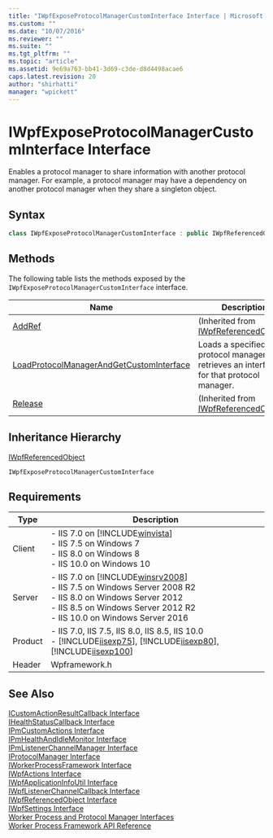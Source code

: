 ```yaml
---
title: "IWpfExposeProtocolManagerCustomInterface Interface | Microsoft Docs"
ms.custom: ""
ms.date: "10/07/2016"
ms.reviewer: ""
ms.suite: ""
ms.tgt_pltfrm: ""
ms.topic: "article"
ms.assetid: 9e69a763-bb41-3d69-c3de-d8d4498acae6
caps.latest.revision: 20
author: "shirhatti"
manager: "wpickett"
---
```

# IWpfExposeProtocolManagerCustomInterface Interface
Enables a protocol manager to share information with another protocol manager. For example, a protocol manager may have a dependency on another protocol manager when they share a singleton object.  
  
## Syntax  
  
```cpp  
class IWpfExposeProtocolManagerCustomInterface : public IWpfReferencedObject  
```  
  
## Methods  
 The following table lists the methods exposed by the `IWpfExposeProtocolManagerCustomInterface` interface.  
  
|Name|Description|  
|----------|-----------------|  
|[AddRef](../../web-development-reference\webdev-native-api-reference/iwpfreferencedobject-addref-method.md)|(Inherited from [IWpfReferencedObject](../../web-development-reference\webdev-native-api-reference/iwpfreferencedobject-interface.md).)|  
|[LoadProtocolManagerAndGetCustomInterface](../../web-development-reference\webdev-native-api-reference/load-protocol-manager-and-get-custom-interface.md)|Loads a specified protocol manager and retrieves an interface for that protocol manager.|  
|[Release](../../web-development-reference\webdev-native-api-reference/iwpfreferencedobject-release-method.md)|(Inherited from [IWpfReferencedObject](../../web-development-reference\webdev-native-api-reference/iwpfreferencedobject-interface.md).)|  
  
## Inheritance Hierarchy  
 [IWpfReferencedObject](../../web-development-reference\webdev-native-api-reference/iwpfreferencedobject-interface.md)  
  
 `IWpfExposeProtocolManagerCustomInterface`  
  
## Requirements  
  
|Type|Description|  
|----------|-----------------|  
|Client|-   IIS 7.0 on [!INCLUDE[winvista](../../wmi-provider/includes/winvista-md.md)]<br />-   IIS 7.5 on Windows 7<br />-   IIS 8.0 on Windows 8<br />-   IIS 10.0 on Windows 10|  
|Server|-   IIS 7.0 on [!INCLUDE[winsrv2008](../../wmi-provider/includes/winsrv2008-md.md)]<br />-   IIS 7.5 on Windows Server 2008 R2<br />-   IIS 8.0 on Windows Server 2012<br />-   IIS 8.5 on Windows Server 2012 R2<br />-   IIS 10.0 on Windows Server 2016|  
|Product|-   IIS 7.0, IIS 7.5, IIS 8.0, IIS 8.5, IIS 10.0<br />-   [!INCLUDE[iisexp75](../../web-development-reference/native-code-api-reference/includes/iisexp75-md.md)], [!INCLUDE[iisexp80](../../web-development-reference/native-code-api-reference/includes/iisexp80-md.md)], [!INCLUDE[iisexp100](../../web-development-reference/native-code-api-reference/includes/iisexp100-md.md)]|  
|Header|Wpframework.h|  
  
## See Also  
 [ICustomActionResultCallback Interface](../../web-development-reference\webdev-native-api-reference/icustomactionresultcallback-interface.md)   
 [IHealthStatusCallback Interface](../../web-development-reference\webdev-native-api-reference/ihealthstatuscallback-interface.md)   
 [IPmCustomActions Interface](../../web-development-reference\webdev-native-api-reference/ipmcustomactions-interface.md)   
 [IPmHealthAndIdleMonitor Interface](../../web-development-reference\webdev-native-api-reference/ipmhealthandidlemonitor-interface.md)   
 [IPmListenerChannelManager Interface](../../web-development-reference\webdev-native-api-reference/ipmlistenerchannelmanager-interface.md)   
 [IProtocolManager Interface](../../web-development-reference\webdev-native-api-reference/iprotocolmanager-interface.md)   
 [IWorkerProcessFramework Interface](../../web-development-reference\webdev-native-api-reference/iworkerprocessframework-interface.md)   
 [IWpfActions Interface](../../web-development-reference\webdev-native-api-reference/iwpfactions-interface.md)   
 [IWpfApplicationInfoUtil Interface](../../web-development-reference\webdev-native-api-reference/iwpfapplicationinfoutil-interface.md)   
 [IWpfListenerChannelCallback Interface](../../web-development-reference\webdev-native-api-reference/iwpflistenerchannelcallback-interface.md)   
 [IWpfReferencedObject Interface](../../web-development-reference\webdev-native-api-reference/iwpfreferencedobject-interface.md)   
 [IWpfSettings Interface](../../web-development-reference\webdev-native-api-reference/iwpfsettings-interface.md)   
 [Worker Process and Protocol Manager Interfaces](../../web-development-reference\webdev-native-api-reference/worker-process-and-protocol-manager-interfaces.md)   
 [Worker Process Framework API Reference](../../web-development-reference\webdev-native-api-reference/worker-process-framework-api-reference.md)